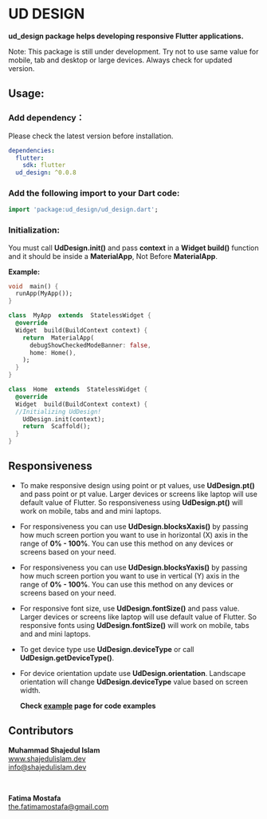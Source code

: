 # UD DESIGN

**ud_design package helps developing responsive Flutter applications.**

Note: This package is still under development. Try not to use same value for mobile, tab and desktop or large devices. Always check for updated version.

## Usage:

### Add dependency：

Please check the latest version before installation.

```yaml
dependencies:
  flutter:
    sdk: flutter
  ud_design: ^0.0.8
```

### Add the following import to your Dart code:

```dart
import 'package:ud_design/ud_design.dart';
```

### Initialization:

You must call **UdDesign.init()** and pass **context** in a **Widget build()** function and it should be inside a **MaterialApp**, Not Before **MaterialApp**.

**Example:**

```dart
void  main() {
  runApp(MyApp());
}

class  MyApp  extends  StatelessWidget {
  @override
  Widget  build(BuildContext context) {
    return  MaterialApp(
      debugShowCheckedModeBanner: false,
      home: Home(),
    );
  }
}

class  Home  extends  StatelessWidget {
  @override
  Widget  build(BuildContext context) {
  //Initializing UdDesign!
    UdDesign.init(context);
    return  Scaffold();
  }
}
```

## Responsiveness

- To make responsive design using point or pt values, use **UdDesign.pt()** and pass point or pt value. Larger devices or screens like laptop will use default value of Flutter. So responsiveness using **UdDesign.pt()** will work on mobile, tabs and and mini laptops.

- For responsiveness you can use **UdDesign.blocksXaxis()** by passing how much screen portion you want to use in horizontal (X) axis in the range of **0% - 100%**. You can use this method on any devices or screens based on your need.

- For responsiveness you can use **UdDesign.blocksYaxis()** by passing how much screen portion you want to use in vertical (Y) axis in the range of **0% - 100%**. You can use this method on any devices or screens based on your need.

- For responsive font size, use **UdDesign.fontSize()** and pass value. Larger devices or screens like laptop will use default value of Flutter. So responsive fonts using **UdDesign.fontSize()** will work on mobile, tabs and and mini laptops.

- To get device type use **UdDesign.deviceType** or call **UdDesign.getDeviceType()**.

- For device orientation update use **UdDesign.orientation**. Landscape orientation will change **UdDesign.deviceType** value based on screen width.

  **Check [example](https://pub.dev/packages/ud_design/example) page for code examples**

## Contributors

**Muhammad Shajedul Islam** <br>
www.shajedulislam.dev <br>
info@shajedulislam.dev

<br>

**Fatima Mostafa** <br>
the.fatimamostafa@gmail.com
